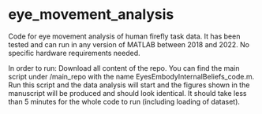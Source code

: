 # eye_movement_analysis
Code for eye movement analysis of human firefly task data.
It has been tested and can run in any version of MATLAB between 2018 and 2022.
No specific hardware requirements needed.

In order to run:
Download all content of the repo.
You can find the main script under /main_repo with the name EyesEmbodyInternalBeliefs_code.m. 
Run this script and the data analysis will start and the figures shown in the manuscript will be produced and should look identical.
It should take less than 5 minutes for the whole code to run (including loading of dataset).

